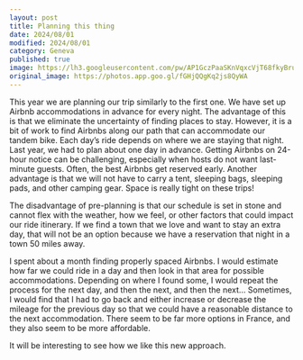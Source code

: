 ```yaml
---
layout: post
title: Planning this thing 
date: 2024/08/01
modified: 2024/08/01
category: Geneva
published: true
image: https://lh3.googleusercontent.com/pw/AP1GczPaaSKnVqxcVjT68fkyBrujql6uea_oLx3ekz2W_tn_Vk-BluvFkqBDGoR9KhF6sypjxa8JkVRFEwpAu6RpUqAp0HSorB7QWYPK8za2RoTDecsfJ3BX=s0-no
original_image: https://photos.app.goo.gl/fGHjQQgKq2js8QyWA
---
```


This year we are planning our trip similarly to the first one. We have set up Airbnb accommodations in advance for every night. The advantage of this is that we eliminate the uncertainty of finding places to stay. However, it is a bit of work to find Airbnbs along our path that can accommodate our tandem bike. Each day’s ride depends on where we are staying that night. Last year, we had to plan about one day in advance. Getting Airbnbs on 24-hour notice can be challenging, especially when hosts do not want last-minute guests. Often, the best Airbnbs get reserved early. Another advantage is that we will not have to carry a tent, sleeping bags, sleeping pads, and other camping gear. Space is really tight on these trips!

The disadvantage of pre-planning is that our schedule is set in stone and cannot flex with the weather, how we feel, or other factors that could impact our ride itinerary. If we find a town that we love and want to stay an extra day, that will not be an option because we have a reservation that night in a town 50 miles away.

I spent about a month finding properly spaced Airbnbs. I would estimate how far we could ride in a day and then look in that area for possible accommodations. Depending on where I found some, I would repeat the process for the next day, and then the next, and then the next… Sometimes, I would find that I had to go back and either increase or decrease the mileage for the previous day so that we could have a reasonable distance to the next accommodation. There seem to be far more options in France, and they also seem to be more affordable.

It will be interesting to see how we like this new approach.